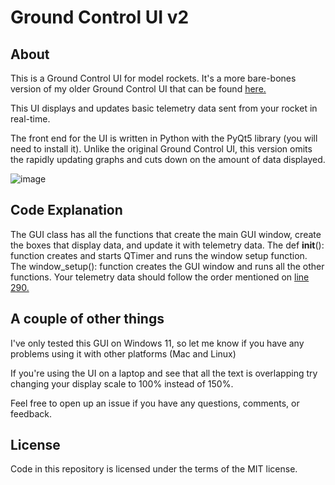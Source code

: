 # Ground Control UI v2
## About
This is a Ground Control UI for model rockets. It's a more bare-bones version of my older Ground Control UI that can be found [here.](https://github.com/abhignay/GroundControlUI)

This UI displays and updates basic telemetry data sent from your rocket in real-time.

The front end for the UI is written in Python with the PyQt5 library (you will need to install it). Unlike the original Ground Control UI, this version omits the rapidly updating graphs and cuts down on the amount of data displayed.

![image](https://user-images.githubusercontent.com/74813604/236617546-253ac738-3dc6-46a9-ad41-3e32c2a93091.png)

## Code Explanation

The GUI class has all the functions that create the main GUI window, create the boxes that display data, and update it with telemetry data. The def __init__(): function creates and starts QTimer and runs the window setup function. The window_setup(): function creates the GUI window and runs all the other functions. Your telemetry data should follow the order mentioned on [line 290.](https://github.com/abhignay/GroundControlUI-v2/blob/0521ad3339be119e323aca8ab638086a2fe2d8f6/GCS-v2.py#L290)


## A couple of other things

I've only tested this GUI on Windows 11, so let me know if you have any problems using it with other platforms (Mac and Linux)

If you're using the UI on a laptop and see that all the text is overlapping try changing your display scale to 100% instead of 150%.

Feel free to open up an issue if you have any questions, comments, or feedback.

## License

Code in this repository is licensed under the terms of the MIT license.
